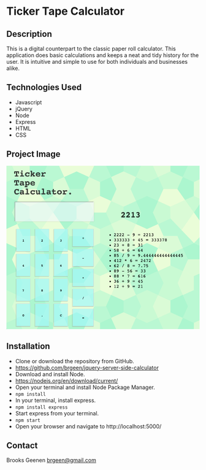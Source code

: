 # Ticker Tape Calculator

## Description

This is a digital counterpart to the classic paper roll calculator. This application does basic calculations and keeps a neat and tidy history for the user. It is intuitive and simple to use for both individuals and businesses alike. 

## Technologies Used

- Javascript
- jQuery
- Node
- Express
- HTML
- CSS

## Project Image

![Alt text](server/public/images/tickerTapeCalculator.jpeg "Project Image")

## Installation

- Clone or download the repository from GitHub.
- https://github.com/brgeen/jquery-server-side-calculator
- Download and install Node.
- https://nodejs.org/en/download/current/
- Open your terminal and install Node Package Manager.
- `npm install`
- In your terminal, install express.
- `npm install express`
- Start express from your terminal.
- `npm start`
- Open your browser and navigate to http://localhost:5000/

## Contact

Brooks Geenen
brgeen@gmail.com

